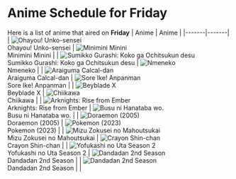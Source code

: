 # Anime Schedule for Friday
Here is a list of anime that aired on **Friday** 
| Anime | Anime |
|-------|-------|
| ![Ohayou! Unko-sensei](https://cdn.myanimelist.net/images/anime/1244/144510.webp)<br>Ohayou! Unko-sensei | ![Minimini Minini](https://cdn.myanimelist.net/images/anime/1753/148560.webp)<br>Minimini Minini |
| ![Sumikko Gurashi: Koko ga Ochitsukun desu](https://cdn.myanimelist.net/images/anime/1177/149954.webp)<br>Sumikko Gurashi: Koko ga Ochitsukun desu | ![Nmeneko](https://cdn.myanimelist.net/images/anime/1989/149978.webp)<br>Nmeneko |
| ![Araiguma Calcal-dan](https://cdn.myanimelist.net/images/anime/1016/149942.webp)<br>Araiguma Calcal-dan | ![Sore Ike! Anpanman](https://cdn.myanimelist.net/images/anime/1902/111797.webp)<br>Sore Ike! Anpanman |
| ![Beyblade X](https://cdn.myanimelist.net/images/anime/1394/145458.webp)<br>Beyblade X | ![Chiikawa](https://cdn.myanimelist.net/images/anime/1783/121944.webp)<br>Chiikawa |
| ![Arknights: Rise from Ember](https://cdn.myanimelist.net/images/anime/1790/149462.webp)<br>Arknights: Rise from Ember | ![Busu ni Hanataba wo.](https://cdn.myanimelist.net/images/anime/1672/148193.webp)<br>Busu ni Hanataba wo. |
| ![Doraemon (2005)](https://cdn.myanimelist.net/images/anime/6/23935.webp)<br>Doraemon (2005) | ![Pokemon (2023)](https://cdn.myanimelist.net/images/anime/1703/137216.webp)<br>Pokemon (2023) |
| ![Mizu Zokusei no Mahoutsukai](https://cdn.myanimelist.net/images/anime/1224/147443.webp)<br>Mizu Zokusei no Mahoutsukai | ![Crayon Shin-chan](https://cdn.myanimelist.net/images/anime/10/59897.webp)<br>Crayon Shin-chan |
| ![Yofukashi no Uta Season 2](https://cdn.myanimelist.net/images/anime/1509/148453.webp)<br>Yofukashi no Uta Season 2 | ![Dandadan 2nd Season](https://cdn.myanimelist.net/images/anime/1721/149001.webp)<br>Dandadan 2nd Season |
| ![Dandadan 2nd Season](https://cdn.myanimelist.net/images/anime/1721/149001.webp)<br>Dandadan 2nd Season |  |
